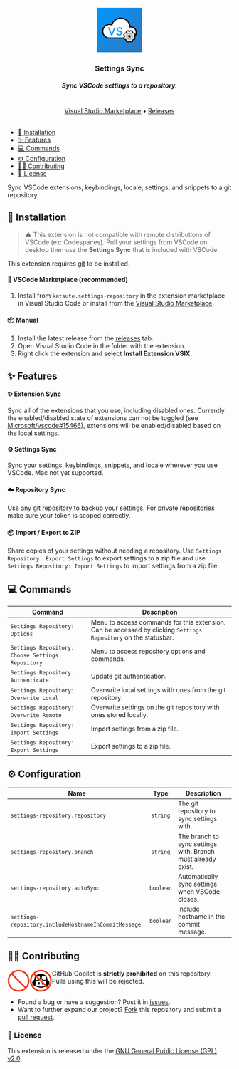 <div id="top" align="center">
    <br>
    <a href="https://github.com/KatsuteDev/Settings-Repository#readme">
        <img src="https://raw.githubusercontent.com/KatsuteDev/Settings-Repository/main/assets/icon.png" alt="icon" width="100" height="100">
    </a>
    <h3>Settings Sync</h3>
    <h5>Sync VSCode settings to a repository.</h5>
    <br>
    <a href="https://marketplace.visualstudio.com/items?itemName=katsute.settings-repository">Visual Studio Marketplace</a>
    •
    <a href="https://github.com/KatsuteDev/Settings-Repository/releases">Releases</a>
</div>

<br>

 - [📃 Installation](#-installation)
 - [✨ Features](#-features)
 - [💻 Commands](#-commands)
 - [⚙️ Configuration](#%EF%B8%8F-configuration)
 - [👨‍💻 Contributing](#-contributing)
 - [💼 License](#-license)

Sync VSCode extensions, keybindings, locale, settings, and snippets to a git repository.

## 📃 Installation

> ⚠️ This extension is not compatible with remote distributions of VSCode (ex: Codespaces). Pull your settings from VSCode on desktop then use the **Settings Sync** that is included with VSCode.

This extension requires [git](https://git-scm.com/downloads) to be installed.

#### 🛒 VSCode Marketplace (recommended)

 1. Install from `katsute.settings-repository` in the extension marketplace in Visual Studio Code or install from the [Visual Studio Marketplace](https://marketplace.visualstudio.com/items?itemName=katsute.settings-repository).

#### 📦 Manual

 1. Install the latest release from the [releases](https://github.com/KatsuteDev/Settings-Repository/releases) tab.
 2. Open Visual Studio Code in the folder with the extension.
 3. Right click the extension and select **Install Extension VSIX**.

## ✨ Features

#### ✨ Extension Sync

Sync all of the extensions that you use, including disabled ones.
Currently the enabled/disabled state of extensions can not be toggled (see [Microsoft/vscode#15466](https://github.com/microsoft/vscode/issues/15466)), extensions will be enabled/disabled based on the local settings.

#### ⚙️ Settings Sync

Sync your settings, keybindings, snippets, and locale wherever you use VSCode. Mac not yet supported.

#### ☁️ Repository Sync

Use any git repository to backup your settings. For private repositories make sure your token is scoped correctly.

#### 📦 Import / Export to ZIP

Share copies of your settings without needing a repository.
Use `Settings Repository: Export Settings` to export settings to a zip file and use `Settings Repository: Import Settings` to import settings from a zip file.

## 💻 Commands

| Command | Description |
|---|---|
|`Settings Repository: Options`|Menu to access commands for this extension. Can be accessed by clicking `Settings Repository` on the statusbar.|
|`Settings Repository: Choose Settings Repository`|Menu to access repository options and commands.|
|`Settings Repository: Authenticate`|Update git authentication.|
|`Settings Repository: Overwrite Local`|Overwrite local settings with ones from the git repository.|
|`Settings Repository: Overwrite Remote`|Overwrite settings on the git repository with ones stored locally.
|`Settings Repository: Import Settings`|Import settings from a zip file.|
|`Settings Repository: Export Settings`|Export settings to a zip file.|

## ⚙️ Configuration

| Name | Type | Description |
|---|:-:|---|
|`settings-repository.repository`|`string`|The git repository to sync settings with.|
|`settings-repository.branch`|`string`|The branch to sync settings with. Branch must already exist.|
|`settings-repository.autoSync`|`boolean`|Automatically sync settings when VSCode closes.|
|`settings-repository.includeHostnameInCommitMessage`|`boolean`|Include hostname in the commit message.|

## 👨‍💻 Contributing

<!-- GitHub Copilot Disclaimer -->
<table>
    <img alt="GitHub Copilot" align="left" src="https://raw.githubusercontent.com/KatsuteDev/.github/main/profile/copilot-dark.png#gh-dark-mode-only" width="50"><img alt="GitHub Copilot" align="left" src="https://raw.githubusercontent.com/KatsuteDev/.github/main/profile/copilot-light.png#gh-light-mode-only" width="50">
    <p>GitHub Copilot is <b>strictly prohibited</b> on this repository.<br>Pulls using this will be rejected.</p>
</table>
<!-- GitHub Copilot Disclaimer -->

 - Found a bug or have a suggestion? Post it in [issues](https://github.com/KatsuteDev/Settings-Repository/issues).
 - Want to further expand our project? [Fork](https://github.com/KatsuteDev/Settings-Repository/fork) this repository and submit a [pull request](https://github.com/KatsuteDev/Settings-Repository/pulls).

### 💼 License

This extension is released under the [GNU General Public License (GPL) v2.0](https://github.com/KatsuteDev/Settings-Repository/main/LICENSE).